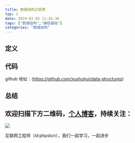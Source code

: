 ```yaml
---
title: 数据结构之链表
top: 1
date: 2019-02-05 11:45:38
tags: ["数据结构","编程基础"]
categories: "数据结构"
---
```


## 定义

## 代码

github 地址：(https://github.com/xushuhui/data-structures)

## 总结

## 欢迎扫描下方二维码，[个人博客](https://www.phpst.cn)，持续关注：

![](https://ww1.sinaimg.cn/large/a616b9a4gy1g4xzv954a4j20760763yo.jpg)

互联网工程师（id:phpstcn），我们一起学习，一起进步
